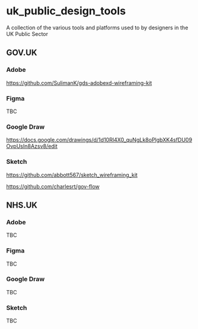 # uk_public_design_tools
A collection of the various tools and platforms used to by designers in the UK Public Sector

## GOV.UK

### Adobe

https://github.com/SulimanK/gds-adobexd-wireframing-kit

### Figma

TBC

### Google Draw

https://docs.google.com/drawings/d/1d10Rl4X0_quNgLk8oPlgbXK4sfDU09OvpUsIn8Azsv8/edit

### Sketch

https://github.com/abbott567/sketch_wireframing_kit

https://github.com/charlesrt/gov-flow

## NHS.UK

### Adobe

TBC

### Figma

TBC

### Google Draw

TBC

### Sketch

TBC
